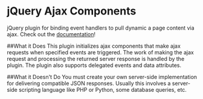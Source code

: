# jQuery Ajax Components
jQuery plugin for binding event handlers to pull dynamic a page content via ajax. Check out the [documentation](https://cdn.rawgit.com/tsumikiri/jquery-ajax-components/master/index.html)!

##What it Does
This plugin initializes ajax components that make ajax requests when specified events are triggered. The work of making the ajax request and processing the returned server response is handled by the plugin. The plugin also supports delegated events and data attributes.

##What it Doesn't Do
You must create your own server-side implementation for delivering compatible JSON responses. Usually this involves a server-side scripting language like PHP or Python, some database queries, etc.
